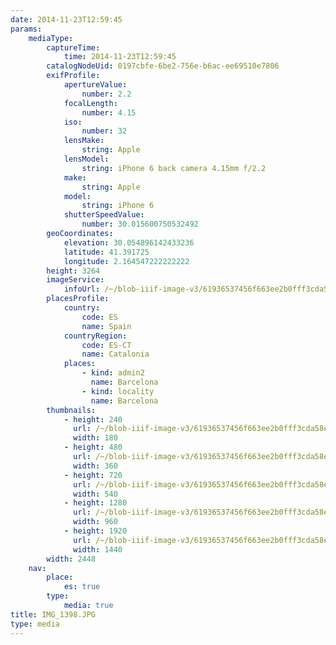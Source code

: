 ```yaml
---
date: 2014-11-23T12:59:45
params:
    mediaType:
        captureTime:
            time: 2014-11-23T12:59:45
        catalogNodeUid: 0197cbfe-6be2-756e-b6ac-ee69510e7806
        exifProfile:
            apertureValue:
                number: 2.2
            focalLength:
                number: 4.15
            iso:
                number: 32
            lensMake:
                string: Apple
            lensModel:
                string: iPhone 6 back camera 4.15mm f/2.2
            make:
                string: Apple
            model:
                string: iPhone 6
            shutterSpeedValue:
                number: 30.015600750532492
        geoCoordinates:
            elevation: 30.054896142433236
            latitude: 41.391725
            longitude: 2.164547222222222
        height: 3264
        imageService:
            infoUrl: /~/blob-iiif-image-v3/61936537456f663ee2b0fff3cda58e27d3a044e8b43f652ea6700493b8f3149c/info.json
        placesProfile:
            country:
                code: ES
                name: Spain
            countryRegion:
                code: ES-CT
                name: Catalonia
            places:
                - kind: admin2
                  name: Barcelona
                - kind: locality
                  name: Barcelona
        thumbnails:
            - height: 240
              url: /~/blob-iiif-image-v3/61936537456f663ee2b0fff3cda58e27d3a044e8b43f652ea6700493b8f3149c/full/180%2C240/0/default.jpg
              width: 180
            - height: 480
              url: /~/blob-iiif-image-v3/61936537456f663ee2b0fff3cda58e27d3a044e8b43f652ea6700493b8f3149c/full/360%2C480/0/default.jpg
              width: 360
            - height: 720
              url: /~/blob-iiif-image-v3/61936537456f663ee2b0fff3cda58e27d3a044e8b43f652ea6700493b8f3149c/full/540%2C720/0/default.jpg
              width: 540
            - height: 1280
              url: /~/blob-iiif-image-v3/61936537456f663ee2b0fff3cda58e27d3a044e8b43f652ea6700493b8f3149c/full/960%2C1280/0/default.jpg
              width: 960
            - height: 1920
              url: /~/blob-iiif-image-v3/61936537456f663ee2b0fff3cda58e27d3a044e8b43f652ea6700493b8f3149c/full/1440%2C1920/0/default.jpg
              width: 1440
        width: 2448
    nav:
        place:
            es: true
        type:
            media: true
title: IMG_1398.JPG
type: media
---
```

